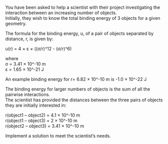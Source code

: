 You have been asked to help a scientist with their project investigating the interaction between an increasing number of objects.  
Initially, they wish to know the total binding energy of 3 objects for a given geometry.

The formula for the binding energy, u, of a pair of objects separated by distance, r, is given by:

u(r) = 4 × ε × ((σ/r)^12 - (σ/r)^6)

where  
σ = 3.41 × 10^-10 m  
ε = 1.65 × 10^-21 J

An example binding energy for r= 6.82 × 10^-10 m is -1.0 × 10^-22 J

The binding energy for larger numbers of objects is the sum of all the pairwise interactions.  
The scientist has provided the distances between the three pairs of objects they are initially interested in:

r(object1 – object2) = 4.1 × 10^-10 m  
r(object1 – object3) = 2 × 10^-10 m  
r(object2 – object3) = 3.41 × 10^-10 m  

Implement a solution to meet the scientist’s needs.
